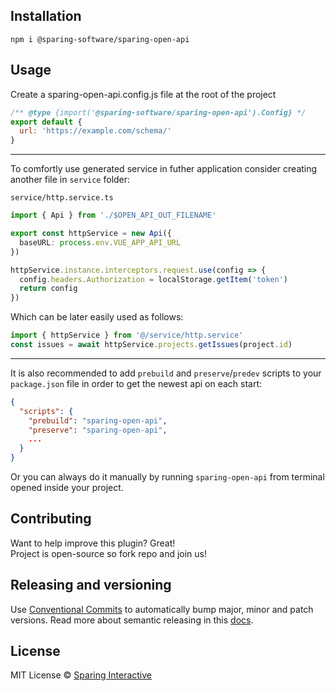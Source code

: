 ## Installation

```
npm i @sparing-software/sparing-open-api
```

## Usage

Create a sparing-open-api.config.js file at the root of the project

```js
/** @type {import('@sparing-software/sparing-open-api').Config} */
export default {
  url: 'https://example.com/schema/'
}
```

---

To comfortly use generated service in futher application consider creating another file in `service` folder:

`service/http.service.ts`

```ts
import { Api } from './$OPEN_API_OUT_FILENAME'

export const httpService = new Api({
  baseURL: process.env.VUE_APP_API_URL
})

httpService.instance.interceptors.request.use(config => {
  config.headers.Authorization = localStorage.getItem('token')
  return config
})
```

Which can be later easily used as follows:

```ts
import { httpService } from '@/service/http.service'
const issues = await httpService.projects.getIssues(project.id)
```

---

It is also recommended to add `prebuild` and `preserve`/`predev` scripts to your `package.json` file in order to get the newest api on each start:

```json
{
  "scripts": {
    "prebuild": "sparing-open-api",
    "preserve": "sparing-open-api",
    ...
  }
}
```

Or you can always do it manually by running `sparing-open-api` from terminal opened inside your project.

## Contributing

Want to help improve this plugin? Great!  
Project is open-source so fork repo and join us!

## Releasing and versioning

Use [Conventional Commits](https://www.conventionalcommits.org/en/v1.0.0/) to automatically bump major, minor and patch versions. Read more about semantic releasing in this [docs](https://semantic-release.gitbook.io/semantic-release/recipes/release-workflow).

## License

MIT License © [Sparing Interactive](https://github.com/SparingSoftware)
